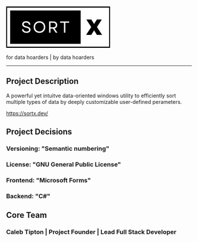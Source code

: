 ![SORTX LOGO](src/images/sortx_logo.png)

for data hoarders | by data hoarders
____________________________________________________________

## Project Description
   A powerful yet intuitve data-oriented windows utility to efficiently sort multiple types of data by deeply customizable user-defined perameters.
   
   https://sortx.dev/

## Project Decisions 
### Versioning: "Semantic numbering"
### License: "GNU General Public License"
### Frontend: "Microsoft Forms"
### Backend: "C#"

## Core Team
### Caleb Tipton | Project Founder | Lead Full Stack Developer

